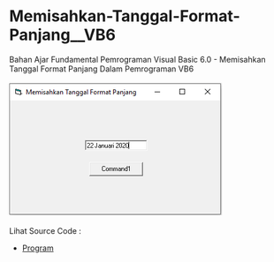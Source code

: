 # Memisahkan-Tanggal-Format-Panjang__VB6
Bahan Ajar Fundamental Pemrograman Visual Basic 6.0 - Memisahkan Tanggal Format Panjang Dalam Pemrograman VB6<br><br>
<img src="https://github.com/RizkyKhapidsyah/Memisahkan-Tanggal-Format-Panjang__VB6/blob/master/result/001.PNG"><br><br>
Lihat Source Code : <br>
- <a href="https://github.com/RizkyKhapidsyah/Memisahkan-Tanggal-Format-Panjang__VB6/blob/master/Form1.frm">Program</a>
